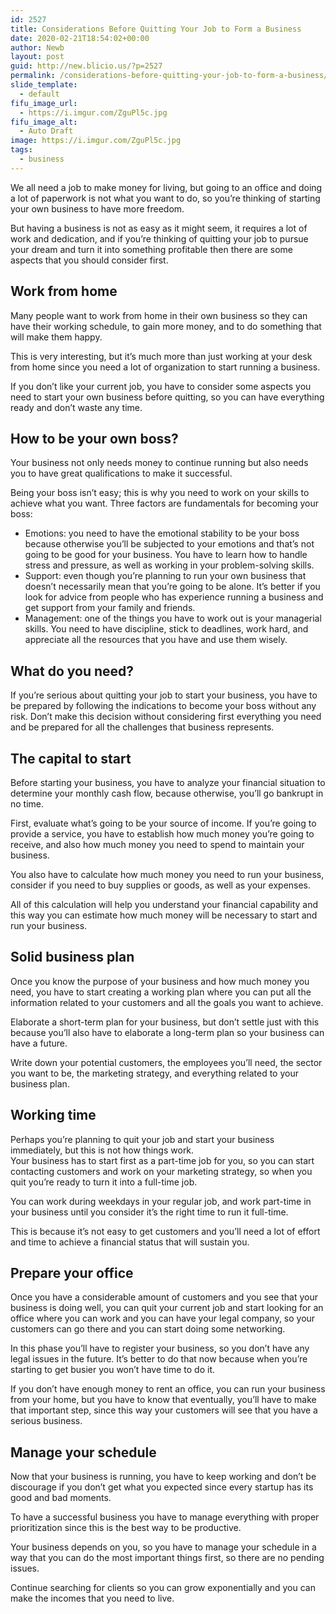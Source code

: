 ```yaml
---
id: 2527
title: Considerations Before Quitting Your Job to Form a Business
date: 2020-02-21T18:54:02+00:00
author: Newb
layout: post
guid: http://new.blicio.us/?p=2527
permalink: /considerations-before-quitting-your-job-to-form-a-business/
slide_template:
  - default
fifu_image_url:
  - https://i.imgur.com/ZguPl5c.jpg
fifu_image_alt:
  - Auto Draft
image: https://i.imgur.com/ZguPl5c.jpg
tags:
  - business
---
```

We all need a job to make money for living, but going to an office and doing a lot of paperwork is not what you want to do, so you’re thinking of starting your own business to have more freedom.

But having a business is not as easy as it might seem, it requires a lot of work and dedication, and if you’re thinking of quitting your job to pursue your dream and turn it into something profitable then there are some aspects that you should consider first.

## Work from home

Many people want to work from home in their own business so they can have their working schedule, to gain more money, and to do something that will make them happy. 

This is very interesting, but it’s much more than just working at your desk from home since you need a lot of organization to start running a business.

If you don’t like your current job, you have to consider some aspects you need to start your own business before quitting, so you can have everything ready and don’t waste any time.

## How to be your own boss?

Your business not only needs money to continue running but also needs you to have great qualifications to make it successful.

Being your boss isn’t easy; this is why you need to work on your skills to achieve what you want. Three factors are fundamentals for becoming your boss:

  * Emotions: you need to have the emotional stability to be your boss because otherwise you’ll be subjected to your emotions and that’s not going to be good for your business. You have to learn how to handle stress and pressure, as well as working in your problem-solving skills.
  * Support: even though you’re planning to run your own business that doesn’t necessarily mean that you’re going to be alone. It’s better if you look for advice from people who has experience running a business and get support from your family and friends.
  * Management: one of the things you have to work out is your managerial skills. You need to have discipline, stick to deadlines, work hard, and appreciate all the resources that you have and use them wisely.

## What do you need?

If you’re serious about quitting your job to start your business, you have to be prepared by following the indications to become your boss without any risk. Don’t make this decision without considering first everything you need and be prepared for all the challenges that business represents.

## The capital to start

Before starting your business, you have to analyze your financial situation to determine your monthly cash flow, because otherwise, you’ll go bankrupt in no time.

First, evaluate what’s going to be your source of income. If you’re going to provide a service, you have to establish how much money you’re going to receive, and also how much money you need to spend to maintain your business.

You also have to calculate how much money you need to run your business, consider if you need to buy supplies or goods, as well as your expenses.

All of this calculation will help you understand your financial capability and this way you can estimate how much money will be necessary to start and run your business.

## Solid business plan

Once you know the purpose of your business and how much money you need, you have to start creating a working plan where you can put all the information related to your customers and all the goals you want to achieve.

Elaborate a short-term plan for your business, but don’t settle just with this because you’ll also have to elaborate a long-term plan so your business can have a future.

Write down your potential customers, the employees you’ll need, the sector you want to be, the marketing strategy, and everything related to your business plan.

## Working time

Perhaps you’re planning to quit your job and start your business immediately, but this is not how things work.  
Your business has to start first as a part-time job for you, so you can start contacting customers and work on your marketing strategy, so when you quit you’re ready to turn it into a full-time job.

You can work during weekdays in your regular job, and work part-time in your business until you consider it’s the right time to run it full-time.

This is because it’s not easy to get customers and you’ll need a lot of effort and time to achieve a financial status that will sustain you.

## Prepare your office

Once you have a considerable amount of customers and you see that your business is doing well, you can quit your current job and start looking for an office where you can work and you can have your legal company, so your customers can go there and you can start doing some networking.

In this phase you’ll have to register your business, so you don’t have any legal issues in the future. It’s better to do that now because when you’re starting to get busier you won’t have time to do it.

If you don’t have enough money to rent an office, you can run your business from your home, but you have to know that eventually, you’ll have to make that important step, since this way your customers will see that you have a serious business.

## Manage your schedule

Now that your business is running, you have to keep working and don’t be discourage if you don’t get what you expected since every startup has its good and bad moments.

To have a successful business you have to manage everything with proper prioritization since this is the best way to be productive.

Your business depends on you, so you have to manage your schedule in a way that you can do the most important things first, so there are no pending issues.

Continue searching for clients so you can grow exponentially and you can make the incomes that you need to live.
